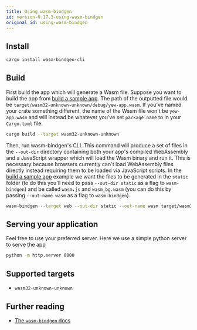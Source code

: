 ```yaml
---
title: Using wasm-bindgen
id: version-0.17.3-using-wasm-bindgen
original_id: using-wasm-bindgen
---
```


## Install

```bash
cargo install wasm-bindgen-cli
```

## Build

First build the app which will generate a Wasm file. Suppose you want to build the app from
[build a sample app](../build-a-sample-app.md). The path of the outputted file would be
`target/wasm32-unknown-unknown/debug/yew-app.wasm`. If you've named your crate
something different, the name of the Wasm file won't be `yew-app.wasm` and will instead
be whatever you've set `package.name` to in your `Cargo.toml` file.

```bash
cargo build --target wasm32-unknown-unknown
```

Then, run wasm-bindgen's CLI. This command will produce a set of files in the `--out-dir` directory
containing both your app's compiled WebAssembly and a JavaScript wrapper which will load 
the Wasm binary and run it. This is necessary because browsers currently can't load WebAssembly files
directly instead requiring them to be loaded via JavaScript scripts. In the [build a sample app](../build-a-sample-app.md) example we want the files to be generated in the `static` folder (to do this you'll need
to pass `--out-dir static` as  a flag to `wasm-bindgen`) and be called `wasm.js` and `wasm_bg.wasm` 
(you can do this by passing `--out-name wasm` as a flag to `wasm-bindgen`).

```bash
wasm-bindgen --target web --out-dir static --out-name wasm target/wasm32-unknown-unknown/debug/appname.wasm --no-typescript
```

## Serving your application

Feel free to use your preferred server. Here we use a simple python server to serve the app

```bash
python -m http.server 8000
```

## Supported targets

* `wasm32-unknown-unknown`
## Further reading
* [The `wasm-bindgen` docs](https://rustwasm.github.io/docs/wasm-bindgen/)
